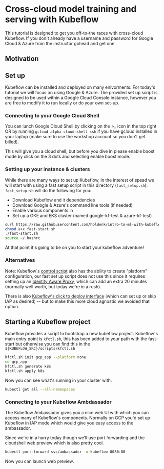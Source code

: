 # Cross-cloud model training and serving with Kubeflow

This tutorial is designed to get you off-to-the races with cross-cloud Kubeflow.
If you don't already have a username and password for Google Cloud & Azure from the instructor gohead and get one.

## Motivation


## Set up

Kubeflow can be installed and deployed on many enivorments.
For today's tutorial we will focus on using Google & Azure.
The provided set up script is designed to be used within a Google Cloud Console instance, however you are free to modify it to run locally or do your own set-up.

### Connecting to your Google Cloud Shell

You can lunch Google Cloud Shell by clicking on the >_ icon in the top right OR by running `gcloud alpha cloud-shell ssh` if you have gcloud installed in your laptop (make sure to use the workshop account so you don't get billed).


This will give you a cloud shell, but before you dive in please enable boost mode by click on the 3 dots and selecting enable boost mode.


### Setting up your instance & clusters

While there are many ways to set up Kubeflow, in the interest of spead we will start with using a fast setup script in this directory (`fast_setup.sh`).
`fast_setup.sh` will do the following for you:

* Download Kubeflow and it dependencies
* Download Google & Azure's command line tools (if needed)
* Enable various components in 
* Set up a GKE and EKS cluster (named google-kf-test & azure-kf-test)


```bash
curl https://raw.githubusercontent.com/holdenk/intro-to-ml-with-kubeflow-examples/multi-cloud/multi-cloud/fast-start.sh -o fast-start.sh
chmod a+x fast-start.sh
./fast-start.sh
source ~/.bashrc
```

At that point it's going to be on you to start your kubeflow adventure!

### Alternatives

Note: Kubeflow's [control script](https://github.com/kubeflow/kubeflow/blob/master/scripts/kfctl.sh) also has the ability to create "platform" configuration, our fast set up script does not use this since it requires setting up an [Identity Aware Proxy](https://cloud.google.com/iap/docs/), which can add an extra 20 minutes (normally well worth, but today we're in a rush).


There is also [Kubeflow's click to deploy interface](https://deploy.kubeflow.cloud/#/deploy) (which can set up or skip IAP as desired) -- but to make this more cloud agnostic we avoided that option.

## Starting a Kubeflow project

Kubeflow provides a script to bootstrap a new kubeflow project. Kubeflow's main entry point is `kfctl.sh`, this has been added to your path with the fast-start but otherwise you can find this in the `${KUBEFLOW_SRC}/scripts/kfctl.sh`

```bash
kfctl.sh init gcp_app --platform none
cd gcp_app
kfctl.sh generate k8s
kfctl.sh apply k8s
```

Now you can see what's running in your cluster with:

```bash
kubectl get all --all-namespaces
```

### Connecting to your Kubeflow Ambdassador

The Kubeflow Ambassador gives you a nice web UI with which you can access many of Kubeflow's components.
Normally on GCP you'd set up Kubeflow in IAP mode which would give you easy access to the ambassador.

Since we're in a hurry today though we'll use port forwarding and the cloudshell web preview which is also pretty cool.

```bash
kubectl port-forward svc/ambassador -n kubeflow 8080:80
```

Now you can launch web preview.
